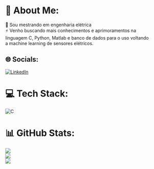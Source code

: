 # 💫 About Me:
🔭 Sou mestrando em engenharia elétrica<br>⚡ Venho buscando mais conhecimentos e aprimoramentos na<br>linguagem C, Python, Matlab e banco de dados para o uso voltando<br>a machine learning de sensores elétricos.<br>


## 🌐 Socials:
[![LinkedIn](https://img.shields.io/badge/LinkedIn-%230077B5.svg?logo=linkedin&logoColor=white)](https://linkedin.com/in/https://www.linkedin.com/in/medeiros-marcelo/) 

# 💻 Tech Stack:
![C](https://img.shields.io/badge/c-%2300599C.svg?style=flat&logo=c&logoColor=white)
# 📊 GitHub Stats:
![](https://github-readme-stats.vercel.app/api?username=mmedeiros456&theme=slateorange&hide_border=false&include_all_commits=false&count_private=false)<br/>
![](https://github-readme-streak-stats.herokuapp.com/?user=mmedeiros456&theme=slateorange&hide_border=false)<br/>
![](https://github-readme-stats.vercel.app/api/top-langs/?username=mmedeiros456&theme=slateorange&hide_border=false&include_all_commits=false&count_private=false&layout=compact)

<!-- Proudly created with GPRM ( https://gprm.itsvg.in ) -->
